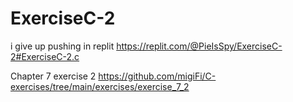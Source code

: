# ExerciseC-2

i give up pushing in replit
https://replit.com/@PieIsSpy/ExerciseC-2#ExerciseC-2.c

Chapter 7 exercise 2
https://github.com/migiFi/C-exercises/tree/main/exercises/exercise_7_2
